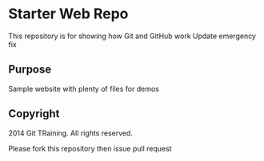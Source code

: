 # Starter Web Repo

This repository is for showing how Git and GitHub work
Update emergency fix

## Purpose

Sample website with plenty of files for demos

## Copyright

2014 Git TRaining. All rights reserved.

Please fork this repository then issue pull request
